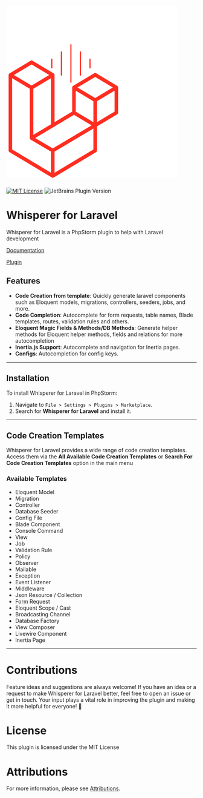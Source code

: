 # ![Whisperer For Laravel](src/main/resources/META-INF/pluginIcon.svg)

[![MIT License](https://img.shields.io/badge/License-MIT-green.svg)](https://choosealicense.com/licenses/mit/)
![JetBrains Plugin Version](https://img.shields.io/jetbrains/plugin/v/at.alirezamoh.idea_whisperer_for_laravel)

# Whisperer for Laravel

Whisperer for Laravel is a PhpStorm plugin to help with Laravel development

[Documentation](https://alireza-moh.github.io/whisperer_for_laravel_docs/)

[Plugin](https://plugins.jetbrains.com/plugin/26042-whisperer-for-laravel)

## Features

- **Code Creation from template**: Quickly generate laravel components such as Eloquent models, migrations, controllers, seeders, jobs, and more.
- **Code Completion**: Autocomplete for form requests, table names, Blade templates, routes, validation rules and others.
- **Eloquent Magic Fields & Methods/DB Methods**: Generate helper methods for Eloquent helper methods, fields and relations for more autocompletion
- **Inertia.js Support**: Autocomplete and navigation for Inertia pages.
- **Configs**: Autocompletion for config keys.

---

## Installation

To install Whisperer for Laravel in PhpStorm:
1. Navigate to `File > Settings > Plugins > Marketplace`.
2. Search for **Whisperer for Laravel** and install it.

---

## Code Creation Templates

Whisperer for Laravel provides a wide range of code creation templates. Access them via the **All Available Code Creation Templates** or **Search For Code Creation Templates** option in the main menu

### Available Templates

- Eloquent Model
- Migration
- Controller
- Database Seeder
- Config File
- Blade Component
- Console Command
- View
- Job
- Validation Rule
- Policy
- Observer
- Mailable
- Exception
- Event Listener
- Middleware
- Json Resource / Collection
- Form Request
- Eloquent Scope / Cast
- Broadcasting Channel
- Database Factory
- View Composer
- Livewire Component
- Inertia Page
---

# Contributions

Feature ideas and suggestions are always welcome! If you have an idea or a request to make Whisperer for Laravel better,
feel free to open an issue or get in touch. Your input plays a vital role in improving the plugin
and making it more helpful for everyone! 🚀

# License

This plugin is licensed under the MIT License


# Attributions
For more information, please see [Attributions](./ATTRIBUTION.md).